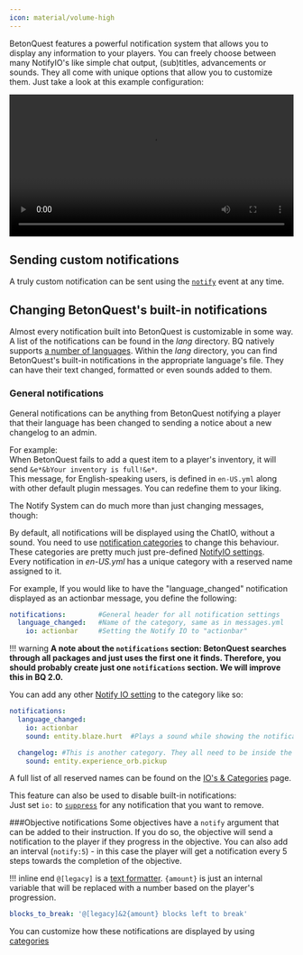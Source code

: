 ```yaml
---
icon: material/volume-high
---
```

BetonQuest features a powerful notification system that allows you to display any information to your players.
You can freely choose between many NotifyIO's like simple chat output, (sub)titles, advancements or sounds. They all come
with unique options that allow you to customize them. Just take a look at this example configuration:

<video controls loop src="../../../../_media/content/Documentation/Notifications/NotifySystemOverview.mp4" width="100%">
  Sorry, your browser doesn't support embedded videos.
</video>


## Sending custom notifications

A truly custom notification can be sent using the [`notify`](../../Scripting/Building-Blocks/Events-List.md#sending-notifications-notify) event at any time.


## Changing BetonQuest's built-in notifications
Almost every notification built into BetonQuest is customizable in some way. A list of the notifications can be found in
the *lang* directory. BQ natively supports [a number of languages](../../Configuration/Plugin-Config.md#language-default-plugin-language).
Within the *lang* directory, you can find BetonQuest's built-in notifications in the appropriate language's file. They can have
their text changed, formatted or even sounds added to them. 
  
### General notifications

General notifications can be anything from BetonQuest notifying a player that their language has been changed
to sending a notice about a new changelog to an admin.

For example:    
When BetonQuest fails to add a quest item to a player's inventory, it will send `&e*&bYour inventory is full!&e*`.    
This message, for English-speaking users, is defined in `en-US.yml` along with other default plugin messages.
You can redefine them to your liking.

The Notify System can do much more than just changing messages, though:

By default, all notifications will be displayed using the ChatIO, without a sound. You need to use
[notification categories](./Notification-IO's-&-Categories.md#categories) to change this behaviour.
These categories are pretty much just pre-defined [NotifyIO settings](./Notification-IO's-&-Categories.md#available-notifyios).    
Every notification in *en-US.yml* has a unique category with a reserved name assigned to it.

For example, If you would like to have the "language_changed" notification displayed as an actionbar message, you define the following:

```YAML
notifications:        #General header for all notification settings
  language_changed:   #Name of the category, same as in messages.yml
    io: actionbar     #Setting the Notify IO to "actionbar"
``` 

!!! warning
    **A note about the `notifications` section: BetonQuest searches through all packages and just uses the first one it finds.
    Therefore, you should probably create just one `notifications` section. We will improve this in BQ 2.0.**


You can add any other [Notify IO setting](./Notification-IO's-&-Categories.md#available-notifyios) to the category like so:
```YAML
notifications:       
  language_changed:   
    io: actionbar     
    sound: entity.blaze.hurt  #Plays a sound while showing the notification

  changelog: #This is another category. They all need to be inside the 'notifications:' section.
    sound: entity.experience_orb.pickup      
```
A full list of all reserved names can be found on the [IO's & Categories](./Notification-IO's-&-Categories.md#built-in-categories) page.

This feature can also be used to disable built-in notifications:    
Just set `io:` to [`suppress`](./Notification-IO's-&-Categories.md#suppress) for any notification that you want to remove.


###Objective notifications
Some objectives have a `notify` argument that can be added to their instruction.
If you do so, the objective will send a notification to the player if they progress in the objective.
You can also add an interval (`notify:5`) - in this case the player will get a notification every 5 steps
towards the completion of the objective.

!!! inline end
    `@[legacy]` is a [text formatter](../../Features/Text-Formatting.md).
    `{amount}` is just an internal variable that will be replaced with a number based on the
    player's progression.
```YAML title="Built-in Notification Example"
blocks_to_break: '@[legacy]&2{amount} blocks left to break'
```


You can customize how these notifications are displayed by using [categories](./Notification-IO's-&-Categories.md#categories)
